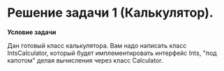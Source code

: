 # Решение задачи 1 (Калькулятор).

**Условие задачи**


Дан готовый класс калькулятора. Вам надо написать класс IntsCalculator, который будет имплементировать интерфейс Ints, "под капотом" делая вычисления через класс Calculator.